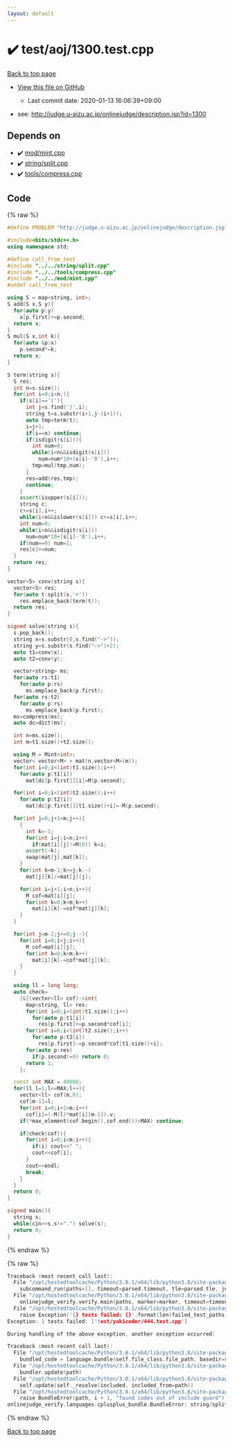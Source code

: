 ```yaml
---
layout: default
---
```


<!-- mathjax config similar to math.stackexchange -->
<script type="text/javascript" async
  src="https://cdnjs.cloudflare.com/ajax/libs/mathjax/2.7.5/MathJax.js?config=TeX-MML-AM_CHTML">
</script>
<script type="text/x-mathjax-config">
  MathJax.Hub.Config({
    TeX: { equationNumbers: { autoNumber: "AMS" }},
    tex2jax: {
      inlineMath: [ ['$','$'] ],
      processEscapes: true
    },
    "HTML-CSS": { matchFontHeight: false },
    displayAlign: "left",
    displayIndent: "2em"
  });
</script>

<script type="text/javascript" src="https://cdnjs.cloudflare.com/ajax/libs/jquery/3.4.1/jquery.min.js"></script>
<script src="https://cdn.jsdelivr.net/npm/jquery-balloon-js@1.1.2/jquery.balloon.min.js" integrity="sha256-ZEYs9VrgAeNuPvs15E39OsyOJaIkXEEt10fzxJ20+2I=" crossorigin="anonymous"></script>
<script type="text/javascript" src="../../../assets/js/copy-button.js"></script>
<link rel="stylesheet" href="../../../assets/css/copy-button.css" />


# :heavy_check_mark: test/aoj/1300.test.cpp

<a href="../../../index.html">Back to top page</a>

* <a href="{{ site.github.repository_url }}/blob/master/test/aoj/1300.test.cpp">View this file on GitHub</a>
    - Last commit date: 2020-01-13 16:06:39+09:00


* see: <a href="http://judge.u-aizu.ac.jp/onlinejudge/description.jsp?id=1300">http://judge.u-aizu.ac.jp/onlinejudge/description.jsp?id=1300</a>


## Depends on

* :heavy_check_mark: <a href="../../../library/mod/mint.cpp.html">mod/mint.cpp</a>
* :heavy_check_mark: <a href="../../../library/string/split.cpp.html">string/split.cpp</a>
* :heavy_check_mark: <a href="../../../library/tools/compress.cpp.html">tools/compress.cpp</a>


## Code

<a id="unbundled"></a>
{% raw %}
```cpp
#define PROBLEM "http://judge.u-aizu.ac.jp/onlinejudge/description.jsp?id=1300"

#include<bits/stdc++.h>
using namespace std;

#define call_from_test
#include "../../string/split.cpp"
#include "../../tools/compress.cpp"
#include "../../mod/mint.cpp"
#undef call_from_test

using S = map<string, int>;
S add(S x,S y){
  for(auto p:y)
    x[p.first]+=p.second;
  return x;
}
S mul(S x,int k){
  for(auto &p:x)
    p.second*=k;
  return x;
}

S term(string s){
  S res;
  int n=s.size();
  for(int i=0;i<n;){
    if(s[i]=='('){
      int j=s.find(')',i);
      string t=s.substr(i+1,j-(i+1));
      auto tmp=term(t);
      i=j+1;
      if(i==n) continue;
      if(isdigit(s[i])){
        int num=0;
        while(i<n&&isdigit(s[i]))
          num=num*10+(s[i]-'0'),i++;
        tmp=mul(tmp,num);
      }
      res=add(res,tmp);
      continue;
    }
    assert(isupper(s[i]));
    string c;
    c+=s[i],i++;
    while(i<n&&islower(s[i])) c+=s[i],i++;
    int num=0;
    while(i<n&&isdigit(s[i]))
      num=num*10+(s[i]-'0'),i++;
    if(num==0) num=1;
    res[c]+=num;
  }
  return res;
}

vector<S> conv(string s){
  vector<S> res;
  for(auto t:split(s,'+'))
    res.emplace_back(term(t));
  return res;
}

signed solve(string s){
  s.pop_back();
  string x=s.substr(0,s.find("->"));
  string y=s.substr(s.find("->")+2);
  auto t1=conv(x);
  auto t2=conv(y);

  vector<string> ms;
  for(auto rs:t1)
    for(auto p:rs)
      ms.emplace_back(p.first);
  for(auto rs:t2)
    for(auto p:rs)
      ms.emplace_back(p.first);
  ms=compress(ms);
  auto dc=dict(ms);

  int n=ms.size();
  int m=t1.size()+t2.size();

  using M = Mint<int>;
  vector< vector<M> > mat(n,vector<M>(m));
  for(int i=0;i<(int)t1.size();i++)
    for(auto p:t1[i])
      mat[dc[p.first]][i]=M(p.second);

  for(int i=0;i<(int)t2.size();i++)
    for(auto p:t2[i])
      mat[dc[p.first]][t1.size()+i]=-M(p.second);

  for(int j=0;j+1<m;j++){
    {
      int k=-1;
      for(int i=j;i<n;i++)
        if(mat[i][j]!=M(0)) k=i;
      assert(~k);
      swap(mat[j],mat[k]);
    }
    for(int k=m-1;k>=j;k--)
      mat[j][k]/=mat[j][j];

    for(int i=j+1;i<n;i++){
      M cof=mat[i][j];
      for(int k=0;k<m;k++)
        mat[i][k]-=cof*mat[j][k];
    }
  }

  for(int j=m-2;j>=0;j--){
    for(int i=0;i<j;i++){
      M cof=mat[i][j];
      for(int k=0;k<m;k++)
        mat[i][k]-=cof*mat[j][k];
    }
  }

  using ll = long long;
  auto check=
    [&](vector<ll> cof)->int{
      map<string, ll> res;
      for(int i=0;i<(int)t1.size();i++)
        for(auto p:t1[i])
          res[p.first]+=p.second*cof[i];
      for(int i=0;i<(int)t2.size();i++)
        for(auto p:t2[i])
          res[p.first]-=p.second*cof[t1.size()+i];
      for(auto p:res)
        if(p.second!=0) return 0;
      return 1;
    };

  const int MAX = 40000;
  for(ll l=1;l<=MAX;l++){
    vector<ll> cof(m,0);
    cof[m-1]=l;
    for(int i=0;i+1<m;i++)
      cof[i]=(-M(l)*mat[i][m-1]).v;
    if(*max_element(cof.begin(),cof.end())>MAX) continue;

    if(check(cof)){
      for(int i=0;i<m;i++){
        if(i) cout<<" ";
        cout<<cof[i];
      }
      cout<<endl;
      break;
    }
  }
  return 0;
}

signed main(){
  string s;
  while(cin>>s,s!=".") solve(s);
  return 0;
}

```
{% endraw %}

<a id="bundled"></a>
{% raw %}
```cpp
Traceback (most recent call last):
  File "/opt/hostedtoolcache/Python/3.8.1/x64/lib/python3.8/site-packages/onlinejudge_verify/main.py", line 186, in main
    subcommand_run(paths=[], timeout=parsed.timeout, tle=parsed.tle, jobs=parsed.jobs)
  File "/opt/hostedtoolcache/Python/3.8.1/x64/lib/python3.8/site-packages/onlinejudge_verify/main.py", line 64, in subcommand_run
    onlinejudge_verify.verify.main(paths, marker=marker, timeout=timeout, tle=tle, jobs=jobs)
  File "/opt/hostedtoolcache/Python/3.8.1/x64/lib/python3.8/site-packages/onlinejudge_verify/verify.py", line 133, in main
    raise Exception('{} tests failed: {}'.format(len(failed_test_paths), [str(path.relative_to(pathlib.Path.cwd())) for path in failed_test_paths]))
Exception: 1 tests failed: ['test/yukicoder/444.test.cpp']

During handling of the above exception, another exception occurred:

Traceback (most recent call last):
  File "/opt/hostedtoolcache/Python/3.8.1/x64/lib/python3.8/site-packages/onlinejudge_verify/docs.py", line 347, in write_contents
    bundled_code = language.bundle(self.file_class.file_path, basedir=self.cpp_source_path)
  File "/opt/hostedtoolcache/Python/3.8.1/x64/lib/python3.8/site-packages/onlinejudge_verify/languages/cplusplus.py", line 63, in bundle
    bundler.update(path)
  File "/opt/hostedtoolcache/Python/3.8.1/x64/lib/python3.8/site-packages/onlinejudge_verify/languages/cplusplus_bundle.py", line 182, in update
    self.update(self._resolve(included, included_from=path))
  File "/opt/hostedtoolcache/Python/3.8.1/x64/lib/python3.8/site-packages/onlinejudge_verify/languages/cplusplus_bundle.py", line 151, in update
    raise BundleError(path, i + 1, "found codes out of include guard")
onlinejudge_verify.languages.cplusplus_bundle.BundleError: string/split.cpp: line 5: found codes out of include guard

```
{% endraw %}

<a href="../../../index.html">Back to top page</a>

